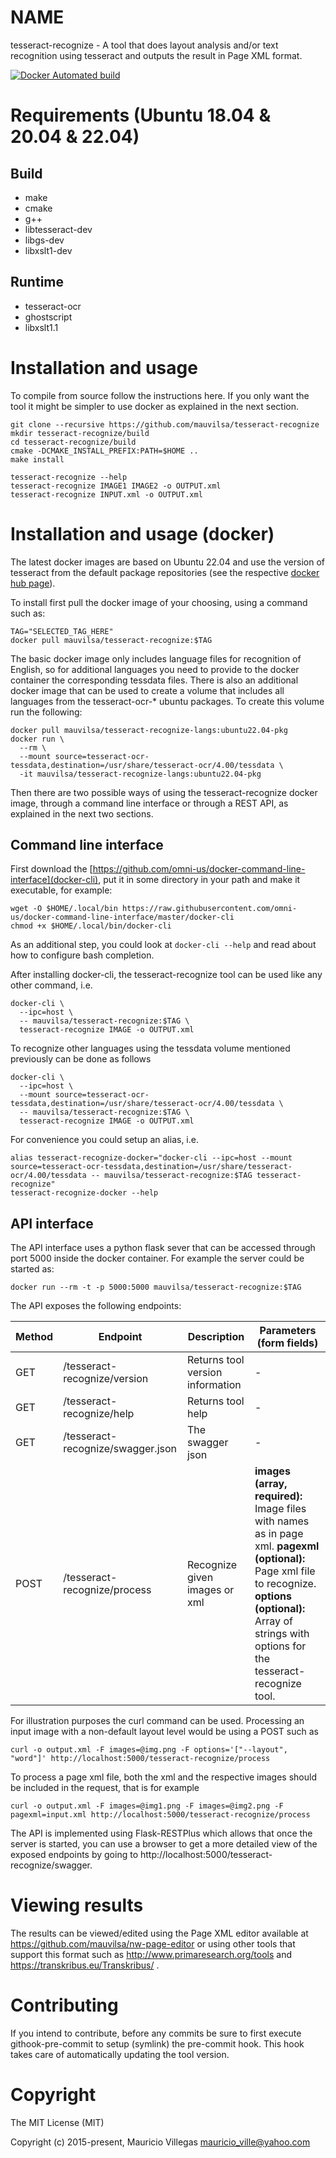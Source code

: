 # NAME

tesseract-recognize - A tool that does layout analysis and/or text recognition using tesseract and outputs the result in Page XML format.

[![Docker Automated build](https://img.shields.io/docker/build/mauvilsa/tesseract-recognize.svg)]()


# Requirements (Ubuntu 18.04 & 20.04 & 22.04)

## Build

- make
- cmake
- g++
- libtesseract-dev
- libgs-dev
- libxslt1-dev

## Runtime

- tesseract-ocr
- ghostscript
- libxslt1.1


# Installation and usage

To compile from source follow the instructions here. If you only want the tool
it might be simpler to use docker as explained in the next section.

    git clone --recursive https://github.com/mauvilsa/tesseract-recognize
    mkdir tesseract-recognize/build
    cd tesseract-recognize/build
    cmake -DCMAKE_INSTALL_PREFIX:PATH=$HOME ..
    make install
    
    tesseract-recognize --help
    tesseract-recognize IMAGE1 IMAGE2 -o OUTPUT.xml
    tesseract-recognize INPUT.xml -o OUTPUT.xml


# Installation and usage (docker)

The latest docker images are based on Ubuntu 22.04 and use the version of
tesseract from the default package repositories (see the respective [docker hub
page](https://hub.docker.com/r/mauvilsa/tesseract-recognize/)).

To install first pull the docker image of your choosing, using a command such
as:

    TAG="SELECTED_TAG_HERE"
    docker pull mauvilsa/tesseract-recognize:$TAG

The basic docker image only includes language files for recognition of English,
so for additional languages you need to provide to the docker container the
corresponding tessdata files. There is also an additional docker image that can
be used to create a volume that includes all languages from the tesseract-ocr-*
ubuntu packages. To create this volume run the following:

    docker pull mauvilsa/tesseract-recognize-langs:ubuntu22.04-pkg
    docker run \
      --rm \
      --mount source=tesseract-ocr-tessdata,destination=/usr/share/tesseract-ocr/4.00/tessdata \
      -it mauvilsa/tesseract-recognize-langs:ubuntu22.04-pkg

Then there are two possible ways of using the tesseract-recognize docker image,
through a command line interface or through a REST API, as explained in the next
two sections.


## Command line interface

First download the
[https://github.com/omni-us/docker-command-line-interface](docker-cli), put it
in some directory in your path and make it executable, for example:

    wget -O $HOME/.local/bin https://raw.githubusercontent.com/omni-us/docker-command-line-interface/master/docker-cli
    chmod +x $HOME/.local/bin/docker-cli

As an additional step, you could look at `docker-cli --help` and read about how
to configure bash completion.

After installing docker-cli, the tesseract-recognize tool can be used like any
other command, i.e.

    docker-cli \
      --ipc=host \
      -- mauvilsa/tesseract-recognize:$TAG \
      tesseract-recognize IMAGE -o OUTPUT.xml

To recognize other languages using the tessdata volume mentioned previously can
be done as follows

    docker-cli \
      --ipc=host \
      --mount source=tesseract-ocr-tessdata,destination=/usr/share/tesseract-ocr/4.00/tessdata \
      -- mauvilsa/tesseract-recognize:$TAG \
      tesseract-recognize IMAGE -o OUTPUT.xml

For convenience you could setup an alias, i.e.

    alias tesseract-recognize-docker="docker-cli --ipc=host --mount source=tesseract-ocr-tessdata,destination=/usr/share/tesseract-ocr/4.00/tessdata -- mauvilsa/tesseract-recognize:$TAG tesseract-recognize"
    tesseract-recognize-docker --help


## API interface

The API interface uses a python flask sever that can be accessed through port
5000 inside the docker container. For example the server could be started as:

    docker run --rm -t -p 5000:5000 mauvilsa/tesseract-recognize:$TAG 

The API exposes the following endpoints:

Method | Endpoint                          | Description                      | Parameters (form fields)
------ | --------------------------------- | -------------------------------- | ------------------------
GET    | /tesseract-recognize/version      | Returns tool version information | -
GET    | /tesseract-recognize/help         | Returns tool help                | -
GET    | /tesseract-recognize/swagger.json | The swagger json                 | -
POST   | /tesseract-recognize/process      | Recognize given images or xml    | **images (array, required):** Image files with names as in page xml. **pagexml (optional):** Page xml file to recognize. **options (optional):** Array of strings with options for the tesseract-recognize tool.

For illustration purposes the curl command can be used. Processing an input
image with a non-default layout level would be using a POST such as

    curl -o output.xml -F images=@img.png -F options='["--layout", "word"]' http://localhost:5000/tesseract-recognize/process

To process a page xml file, both the xml and the respective images should be
included in the request, that is for example

    curl -o output.xml -F images=@img1.png -F images=@img2.png -F pagexml=input.xml http://localhost:5000/tesseract-recognize/process

The API is implemented using Flask-RESTPlus which allows that once the server is
started, you can use a browser to get a more detailed view of the exposed
endpoints by going to http://localhost:5000/tesseract-recognize/swagger.


# Viewing results

The results can be viewed/edited using the Page XML editor available at
https://github.com/mauvilsa/nw-page-editor or using other tools that support
this format such as http://www.primaresearch.org/tools and
https://transkribus.eu/Transkribus/ .


# Contributing

If you intend to contribute, before any commits be sure to first execute
githook-pre-commit to setup (symlink) the pre-commit hook. This hook takes care
of automatically updating the tool version.


# Copyright

The MIT License (MIT)

Copyright (c) 2015-present, Mauricio Villegas <mauricio_ville@yahoo.com>
